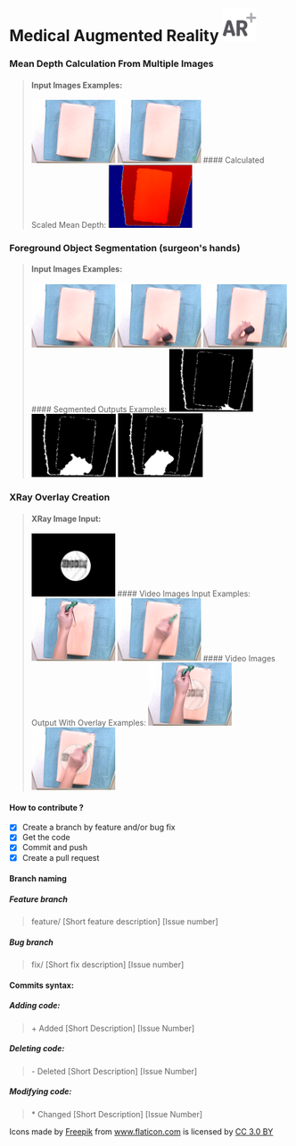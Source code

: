 # Medical Augmented Reality <img src="/augmented-reality.png" width="60" vertical-align="bottom">

### Mean Depth Calculation From Multiple Images
>#### Input Images Examples:
><img src="/Repo_Images/video102.png" width="150" vertical-align="bottom">
><img src="/Repo_Images/video103.png" width="150" vertical-align="bottom">
>#### Calculated Scaled Mean Depth:
><img src="/Repo_Images/mean_depth.PNG" width="150" vertical-align="bottom">

### Foreground Object Segmentation (surgeon's hands)
>#### Input Images Examples:
><img src="/Repo_Images/video252.png" width="150" vertical-align="bottom">
><img src="/Repo_Images/video253.png" width="150" vertical-align="bottom">
><img src="/Repo_Images/video254.png" width="150" vertical-align="bottom">
>#### Segmented Outputs Examples:
><img src="/Repo_Images/mask150.png" width="150" vertical-align="bottom">
><img src="/Repo_Images/mask151.png" width="151" vertical-align="bottom">
><img src="/Repo_Images/mask152.png" width="152" vertical-align="bottom">

### XRay Overlay Creation
>#### XRay Image Input:
><img src="/Repo_Images/Xray.png" width="150" vertical-align="bottom">
>#### Video Images Input Examples:
><img src="/Repo_Images/video211.png" width="150" vertical-align="bottom">
><img src="/Repo_Images/video217.png" width="150" vertical-align="bottom">
>#### Video Images Output With Overlay Examples:
><img src="/Repo_Images/overlay109.png" width="150" vertical-align="bottom">
><img src="/Repo_Images/overlay115.png" width="150" vertical-align="bottom">

#### How to contribute ?
- [X] Create a branch by feature and/or bug fix
- [X] Get the code
- [X] Commit and push
- [X] Create a pull request

#### Branch naming

##### Feature branch
> feature/ [Short feature description] [Issue number]

##### Bug branch
> fix/ [Short fix description] [Issue number]

#### Commits syntax:

##### Adding code:
> \+ Added [Short Description] [Issue Number]

##### Deleting code:
> \- Deleted [Short Description] [Issue Number]

##### Modifying code:
> \* Changed [Short Description] [Issue Number]


Icons made by <a href="http://www.flaticon.com/authors/freepik" title="Freepik">Freepik</a> from <a href="http://www.flaticon.com" title="Flaticon">www.flaticon.com</a> is licensed by <a href="http://creativecommons.org/licenses/by/3.0/" title="Creative Commons BY 3.0" target="_blank">CC 3.0 BY</a>
